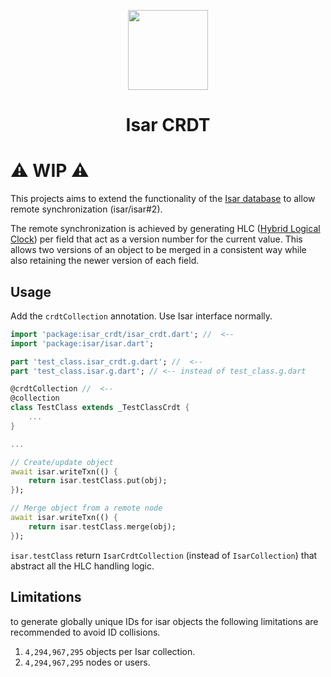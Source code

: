 <p align="center">
  <a href="https://isar.dev">
    <img src="https://raw.githubusercontent.com/isar/isar/main/.github/assets/isar.svg?sanitize=true" height="128">
  </a>
  <h1 align="center">Isar CRDT</h1>
</p>

# ⚠️ WIP ⚠️
This projects aims to extend the functionality of the [Isar database](https://isar.dev/) to allow remote synchronization (isar/isar#2).

The remote synchronization is achieved by generating HLC ([Hybrid Logical Clock](https://martinfowler.com/articles/patterns-of-distributed-systems/hybrid-clock.html)) per field that act as a version number for the current value. This allows two versions of an object to be merged in a consistent way while also retaining the newer version of each field.

## Usage
Add the `crdtCollection` annotation.
Use Isar interface normally.
```dart
import 'package:isar_crdt/isar_crdt.dart'; //  <-- 
import 'package:isar/isar.dart';

part 'test_class.isar_crdt.g.dart'; //  <-- 
part 'test_class.isar.g.dart'; // <-- instead of test_class.g.dart

@crdtCollection //  <-- 
@collection
class TestClass extends _TestClassCrdt {
    ...
}

...

// Create/update object
await isar.writeTxn(() {
    return isar.testClass.put(obj);
});

// Merge object from a remote node
await isar.writeTxn(() {
    return isar.testClass.merge(obj);
});
```

`isar.testClass` return `IsarCrdtCollection` (instead of `IsarCollection`) that abstract all the HLC handling logic.

## Limitations
to generate globally unique IDs for isar objects the following limitations are recommended to avoid ID collisions.
1. `4,294,967,295` objects per Isar collection.
2. `4,294,967,295` nodes or users.
